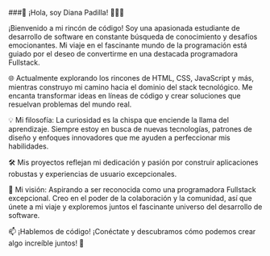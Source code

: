 ###🚀 ¡Hola, soy Diana Padilla! 👩‍💻✨

¡Bienvenido a mi rincón de código! Soy una apasionada estudiante de desarrollo de software en constante búsqueda de conocimiento y desafíos emocionantes. Mi viaje en el fascinante mundo de la programación está guiado por el deseo de convertirme en una destacada programadora Fullstack.

🌐 Actualmente explorando los rincones de HTML, CSS, JavaScript y más, mientras construyo mi camino hacia el dominio del stack tecnológico. Me encanta transformar ideas en líneas de código y crear soluciones que resuelvan problemas del mundo real.

💡 Mi filosofía: La curiosidad es la chispa que enciende la llama del aprendizaje. Siempre estoy en busca de nuevas tecnologías, patrones de diseño y enfoques innovadores que me ayuden a perfeccionar mis habilidades.

🛠️ Mis proyectos reflejan mi dedicación y pasión por construir aplicaciones robustas y experiencias de usuario excepcionales.

🌟 Mi visión: Aspirando a ser reconocida como una programadora Fullstack excepcional. Creo en el poder de la colaboración y la comunidad, así que únete a mi viaje y exploremos juntos el fascinante universo del desarrollo de software.

📫 ¡Hablemos de código! ¡Conéctate y descubramos cómo podemos crear algo increíble juntos! 🚀
